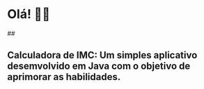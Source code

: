 ### <h1>Olá! 🖐🏼</h1>

##<h2>Calculadora de IMC: Um simples aplicativo desemvolvido em Java com o objetivo de aprimorar as habilidades.</h2>
